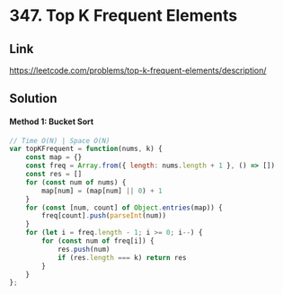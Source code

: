 # 347. Top K Frequent Elements

## Link
https://leetcode.com/problems/top-k-frequent-elements/description/

## Solution
#### Method 1: Bucket Sort
```javascript
// Time O(N) | Space O(N)
var topKFrequent = function(nums, k) {
    const map = {}
    const freq = Array.from({ length: nums.length + 1 }, () => [])
    const res = []
    for (const num of nums) {
        map[num] = (map[num] || 0) + 1
    }
    for (const [num, count] of Object.entries(map)) {
        freq[count].push(parseInt(num))
    }
    for (let i = freq.length - 1; i >= 0; i--) {
        for (const num of freq[i]) {
            res.push(num)
            if (res.length === k) return res
        }
    }
};
```
